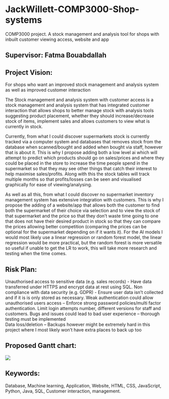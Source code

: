 # JackWillett-COMP3000-Shop-systems
COMP3000 project. A stock management and analysis tool for shops with inbuilt customer viewing access, website and app

## Supervisor: Fatma Bouabdallah 

## Project Vision:  

For shops who want an improved stock management and analysis system as well as improved customer interaction  

The Stock management and analysis system with customer access is a stock management and analysis system that has integrated customer interaction that allows shops to better manage stock with analysis tools suggesting product placement, whether they should increase/decrease stock of items, implement sales and allows customers to view what is currently in stock.  

Currently, from what I could discover supermarkets stock is currently tracked via a computer system and databases that removes stock from the database when scanned/bought and added when bought via staff, however that is about it. This is why I propose adding both a low level ai which will attempt to predict which products should go on sales/prices and where they could be placed in the store to increase the time people spend in the supermarket so that they may see other things that catch their interest to help maximise sales/profits. Along with this the stock tables will track multiple months so that profits/losses can be seen and visualised graphically for ease of viewing/analysing.  

As well as all this, from what I could discover no supermarket inventory management system has extensive integration with customers. This is why I propose the adding of a website/app that allows both the customer to find both the supermarket of their choice via selection and to view the stock of that supermarket and the price so that they don’t waste time going to one that does not have their desired product in stock so that they can compare the prices allowing better competition (comparing the prices can be optional for the supermarket depending on if it wants it). For the AI models I would most likely use a linear regression or random forest model, the linear regression would be more practical, but the random forest is more versatile so useful if unable to get the LR to work, this will take more research and testing when the time comes. 
   

## Risk Plan:

Unauthorised access to sensitive data (e.g. sales records) - Have data transferred under HTTPS and encrypt data at rest using SQL. 
Non compliance with data security (e.g. GDPR) - Ensure user data isn’t collected and if it is is only stored as necessary. 
Weak authentication could allow unauthorised users access – Enforce strong password policies/multi factor authentication. Limit login attempts number, different versions for staff and customers. 
Bugs and issues could lead to bad user experience – thorough testing must be implemented  
Data loss/deletion – Backups however might be extremely hard in this project where I most likely won’t have extra places to back up too 

  

## Proposed Gantt chart:
![](Screenshot_2024-10-12_164736.png)
  

## Keywords:
Database, Machine learning, Application, Website, HTML, CSS, JavaScript, Python, Java, SQL, Customer interaction, management. 

  

 

 
